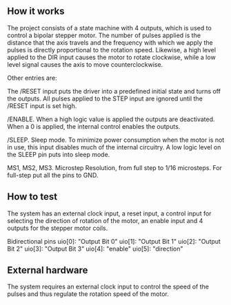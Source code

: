<!---

This file is used to generate your project datasheet. Please fill in the information below and delete any unused
sections.

You can also include images in this folder and reference them in the markdown. Each image must be less than
512 kb in size, and the combined size of all images must be less than 1 MB.
-->

## How it works

The project consists of a state machine with 4 outputs, which is used to control a bipolar stepper motor. The number of pulses applied is the distance that the axis travels and the frequency with which we apply the pulses is directly proportional to the rotation speed. Likewise, a high level applied to the DIR input causes the motor to rotate clockwise, while a low level signal causes the axis to move counterclockwise.

Other entries are:

The /RESET input puts the driver into a predefined initial state and turns off the outputs. All pulses applied to the STEP input are ignored until the /RESET input is set high.

/ENABLE. When a high logic value is applied the outputs are deactivated. When a 0 is applied, the internal control enables the outputs.

/SLEEP. Sleep mode. To minimize power consumption when the motor is not in use, this input disables much of the internal circuitry. A low logic level on the SLEEP pin puts into sleep mode.

MS1, MS2, MS3. Microstep Resolution, from full step to 1/16 microsteps. For full-step put all the pins to GND.

## How to test

The system has an external clock input, a reset input, a control input for selecting the direction of rotation of the motor, an enable input and 4 outputs for the stepper motor coils.

Bidirectional pins
uio[0]: "Output Bit 0"
uio[1]: "Output Bit 1"
uio[2]: "Output Bit 2"
uio[3]: "Output Bit 3"
uio[4]: "enable"
uio[5]: "direction"

## External hardware

The system requires an external clock input to control the speed of the pulses and thus regulate the rotation speed of the motor.
